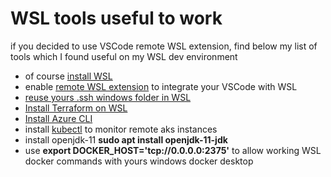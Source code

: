 # WSL tools useful to work

if you decided to use VSCode remote WSL extension, find below my list of tools which I found useful on my WSL dev environment
 - of course [install WSL](https://docs.microsoft.com/en-us/windows/wsl/install-win10)
 - enable [remote WSL extension](https://marketplace.visualstudio.com/items?itemName=ms-vscode-remote.remote-wsl) to integrate your VSCode with WSL
 - [reuse yours .ssh windows folder in WSL](https://devblogs.microsoft.com/commandline/sharing-ssh-keys-between-windows-and-wsl-2/)
 - [Install Terraform on WSL](https://techcommunity.microsoft.com/t5/Azure-Developer-Community-Blog/Configuring-Terraform-on-Windows-10-Linux-Sub-System/ba-p/393845)
 - [Install Azure CLI](https://docs.microsoft.com/en-us/cli/azure/install-azure-cli-apt)
 - install [kubectl](https://kubernetes.io/docs/tasks/tools/install-kubectl/#install-kubectl-on-linux) to monitor remote aks instances
 - install openjdk-11 **sudo apt install openjdk-11-jdk**
 - use **export DOCKER_HOST='tcp://0.0.0.0:2375'** to allow working WSL docker commands with yours windows docker desktop